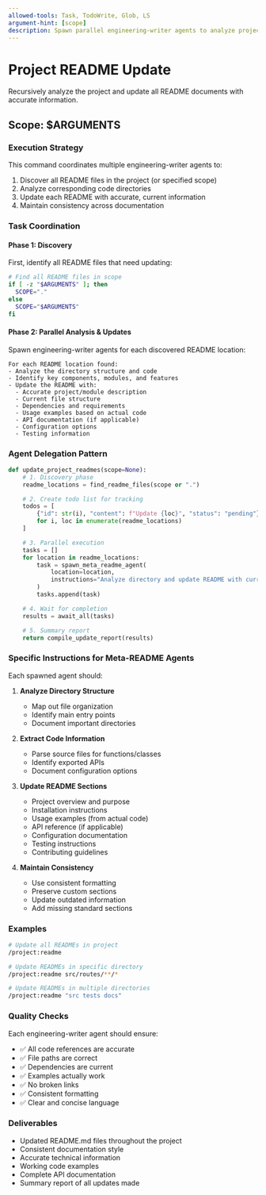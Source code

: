 ```yaml
---
allowed-tools: Task, TodoWrite, Glob, LS
argument-hint: [scope]
description: Spawn parallel engineering-writer agents to analyze project and update all README documents
---
```


# Project README Update

Recursively analyze the project and update all README documents with accurate information.

## Scope: $ARGUMENTS

### Execution Strategy

This command coordinates multiple engineering-writer agents to:

1. Discover all README files in the project (or specified scope)
2. Analyze corresponding code directories
3. Update each README with accurate, current information
4. Maintain consistency across documentation

### Task Coordination

#### Phase 1: Discovery

First, identify all README files that need updating:

```bash
# Find all README files in scope
if [ -z "$ARGUMENTS" ]; then
  SCOPE="."
else
  SCOPE="$ARGUMENTS"
fi
```

#### Phase 2: Parallel Analysis & Updates

Spawn engineering-writer agents for each discovered README location:

```task
For each README location found:
- Analyze the directory structure and code
- Identify key components, modules, and features
- Update the README with:
  - Accurate project/module description
  - Current file structure
  - Dependencies and requirements
  - Usage examples based on actual code
  - API documentation (if applicable)
  - Configuration options
  - Testing information
```

### Agent Delegation Pattern

```python
def update_project_readmes(scope=None):
    # 1. Discovery phase
    readme_locations = find_readme_files(scope or ".")

    # 2. Create todo list for tracking
    todos = [
        {"id": str(i), "content": f"Update {loc}", "status": "pending"}
        for i, loc in enumerate(readme_locations)
    ]

    # 3. Parallel execution
    tasks = []
    for location in readme_locations:
        task = spawn_meta_readme_agent(
            location=location,
            instructions="Analyze directory and update README with current information"
        )
        tasks.append(task)

    # 4. Wait for completion
    results = await_all(tasks)

    # 5. Summary report
    return compile_update_report(results)
```

### Specific Instructions for Meta-README Agents

Each spawned agent should:

1. **Analyze Directory Structure**
   - Map out file organization
   - Identify main entry points
   - Document important directories

2. **Extract Code Information**
   - Parse source files for functions/classes
   - Identify exported APIs
   - Document configuration options

3. **Update README Sections**
   - Project overview and purpose
   - Installation instructions
   - Usage examples (from actual code)
   - API reference (if applicable)
   - Configuration documentation
   - Testing instructions
   - Contributing guidelines

4. **Maintain Consistency**
   - Use consistent formatting
   - Preserve custom sections
   - Update outdated information
   - Add missing standard sections

### Examples

```bash
# Update all READMEs in project
/project:readme

# Update READMEs in specific directory
/project:readme src/routes/**/*

# Update READMEs in multiple directories
/project:readme "src tests docs"
```

### Quality Checks

Each engineering-writer agent should ensure:

- ✅ All code references are accurate
- ✅ File paths are correct
- ✅ Dependencies are current
- ✅ Examples actually work
- ✅ No broken links
- ✅ Consistent formatting
- ✅ Clear and concise language

### Deliverables

- Updated README.md files throughout the project
- Consistent documentation style
- Accurate technical information
- Working code examples
- Complete API documentation
- Summary report of all updates made
